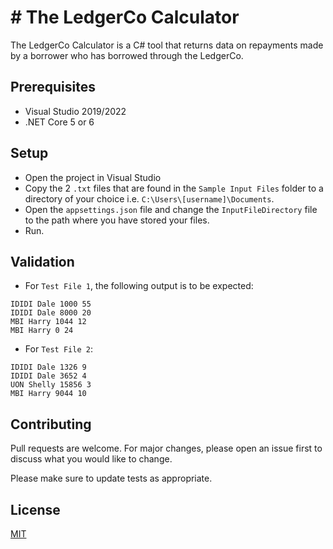 # # The LedgerCo Calculator

The LedgerCo Calculator is a C# tool that returns data on repayments made by a borrower who has borrowed through the LedgerCo.

## Prerequisites
- Visual Studio 2019/2022
- .NET Core 5 or 6

## Setup
- Open the project in Visual Studio
- Copy the 2 `.txt` files that are found in the `Sample Input Files` folder to a directory of your choice i.e. `C:\Users\[username]\Documents`. 
- Open the `appsettings.json` file and change the `InputFileDirectory` file to the path where you have stored your files. 
- Run. 

## Validation
- For `Test File 1`, the following output is to be expected: 
```
IDIDI Dale 1000 55
IDIDI Dale 8000 20
MBI Harry 1044 12
MBI Harry 0 24
```

- For `Test File 2`:
```
IDIDI Dale 1326 9
IDIDI Dale 3652 4
UON Shelly 15856 3
MBI Harry 9044 10
```

## Contributing
Pull requests are welcome. For major changes, please open an issue first to discuss what you would like to change.

Please make sure to update tests as appropriate.

## License
[MIT](https://choosealicense.com/licenses/mit/)

